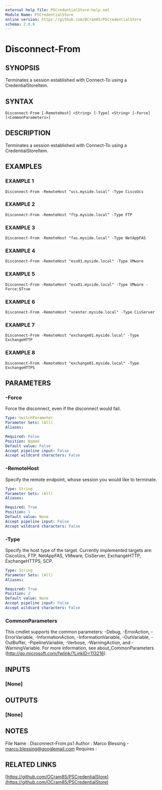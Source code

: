```yaml
---
external help file: PSCredentialStore-help.xml
Module Name: PSCredentialStore
online version: https://github.com/OCram85/PSCredentialStore
schema: 2.0.0
---
```


# Disconnect-From

## SYNOPSIS
Terminates a session established with Connect-To using a CredentialStoreItem.

## SYNTAX

```
Disconnect-From [-RemoteHost] <String> [-Type] <String> [-Force] [<CommonParameters>]
```

## DESCRIPTION
Terminates a session established with Connect-To using a CredentialStoreItem.

## EXAMPLES

### EXAMPLE 1
```
Disconnect-From -RemoteHost "ucs.myside.local" -Type CiscoUcs
```

### EXAMPLE 2
```
Disconnect-From -RemoteHost "ftp.myside.local" -Type FTP
```

### EXAMPLE 3
```
Disconnect-From -RemoteHost "fas.myside.local" -Type NetAppFAS
```

### EXAMPLE 4
```
Disconnect-From -RemoteHost "esx01.myside.local" -Type VMware
```

### EXAMPLE 5
```
Disconnect-From -RemoteHost "esx01.myside.local" -Type VMware -Force:$True
```

### EXAMPLE 6
```
Disconnect-From -RemoteHost "vcenter.myside.local" -Type CisServer
```

### EXAMPLE 7
```
Disconnect-From -RemoteHost "exchange01.myside.local" -Type ExchangeHTTP
```

### EXAMPLE 8
```
Disconnect-From -RemoteHost "exchange01.myside.local" -Type ExchangeHTTPS
```

## PARAMETERS

### -Force
Force the disconnect, even if the disconnect would fail.

```yaml
Type: SwitchParameter
Parameter Sets: (All)
Aliases:

Required: False
Position: Named
Default value: False
Accept pipeline input: False
Accept wildcard characters: False
```

### -RemoteHost
Specify the remote endpoint, whose session you would like to terminate.

```yaml
Type: String
Parameter Sets: (All)
Aliases:

Required: True
Position: 1
Default value: None
Accept pipeline input: False
Accept wildcard characters: False
```

### -Type
Specify the host type of the target.
Currently implemented targets are: CiscoUcs, FTP, NetAppFAS, VMware,
CisServer, ExchangeHTTP, ExchangeHTTPS, SCP.

```yaml
Type: String
Parameter Sets: (All)
Aliases:

Required: True
Position: 2
Default value: None
Accept pipeline input: False
Accept wildcard characters: False
```

### CommonParameters
This cmdlet supports the common parameters: -Debug, -ErrorAction, -ErrorVariable, -InformationAction, -InformationVariable, -OutVariable, -OutBuffer, -PipelineVariable, -Verbose, -WarningAction, and -WarningVariable. For more information, see about_CommonParameters (http://go.microsoft.com/fwlink/?LinkID=113216).

## INPUTS

### [None]

## OUTPUTS

### [None]

## NOTES
File Name   : Disconnect-From.ps1
Author      : Marco Blessing - marco.blessing@googlemail.com
Requires    :

## RELATED LINKS

[https://github.com/OCram85/PSCredentialStore](https://github.com/OCram85/PSCredentialStore)

